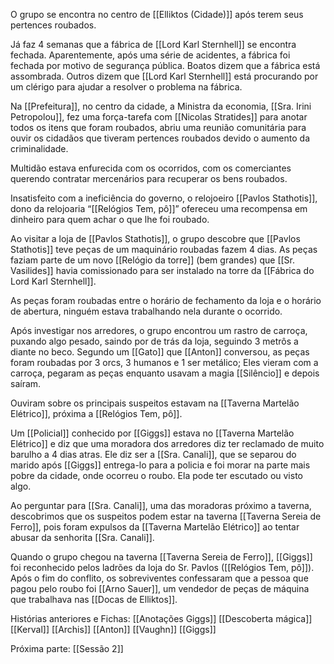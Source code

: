 O grupo se encontra no centro de [[Elliktos (Cidade)]] após terem seus pertences roubados.

Já faz 4 semanas que a fábrica de [[Lord Karl Sternhell]] se encontra fechada. Aparentemente, após uma série de acidentes, a fábrica foi fechada por motivo de segurança pública. Boatos dizem que a fábrica está assombrada. Outros dizem que [[Lord Karl Sternhell]] está procurando por um clérigo para ajudar a resolver o problema na fábrica.

Na [[Prefeitura]], no centro da cidade, a Ministra da economia, [[Sra. Irini Petropolou]], fez uma força-tarefa com [[Nicolas Stratides]] para anotar todos os itens que foram roubados, abriu uma reunião comunitária para ouvir os cidadãos que tiveram pertences roubados devido o aumento da criminalidade.

Multidão estava enfurecida com os ocorridos, com os comerciantes querendo contratar mercenários para recuperar os bens roubados.

Insatisfeito com a ineficiência do governo, o relojoeiro [[Pavlos Stathotis]], dono da relojoaria “[[Relógios Tem, pô]]” ofereceu uma recompensa em dinheiro para quem achar o que lhe foi roubado.

Ao visitar a loja de [[Pavlos Stathotis]], o grupo descobre que [[Pavlos Stathotis]] teve peças de um maquinário roubadas fazem 4 dias. As peças faziam parte de um novo [[Relógio da torre]] (bem grandes) que [[Sr. Vasilides]] havia comissionado para ser instalado na torre da [[Fábrica do Lord Karl Sternhell]].

As peças foram roubadas entre o horário de fechamento da loja e o horário de abertura, ninguém estava trabalhando nela durante o ocorrido.

Após investigar nos arredores, o grupo encontrou um rastro de carroça, puxando algo pesado, saindo por de trás da loja, seguindo 3 metrôs a diante no beco. Segundo um [[Gato]] que [[Anton]] conversou, as peças foram roubadas por 3 orcs, 3 humanos e 1 ser metálico; Eles vieram com a carroça, pegaram as peças enquanto usavam a magia [[Silêncio]] e depois saíram. 

Ouviram sobre os principais suspeitos estavam na [[Taverna Martelão Elétrico]], próxima a [[Relógios Tem, pô]]. 

Um [[Policial]] conhecido por [[Giggs]] estava no [[Taverna Martelão Elétrico]] e diz que uma moradora dos arredores diz ter reclamado de muito barulho a 4 dias atras. Ele diz ser a [[Sra. Canali]], que se separou do marido após [[Giggs]] entrega-lo para a policia e foi morar na parte mais pobre da cidade, onde ocorreu o roubo. Ela pode ter escutado ou visto algo.

Ao perguntar para [[Sra. Canali]], uma das moradoras próximo a taverna, descobrimos que os suspeitos podem estar na taverna [[Taverna Sereia de Ferro]], pois foram expulsos da [[Taverna Martelão Elétrico]] ao tentar abusar da senhorita [[Sra. Canali]].

Quando o grupo chegou na taverna [[Taverna Sereia de Ferro]], [[Giggs]] foi reconhecido pelos ladrões da loja do Sr. Pavlos ([[Relógios Tem, pô]]). Após o fim do conflito, os sobreviventes confessaram que a pessoa que pagou pelo roubo foi [[Arno Sauer]], um vendedor de peças de máquina que trabalhava nas [[Docas de Elliktos]].

Histórias anteriores e Fichas:
[[Anotações Giggs]] [[Descoberta mágica]] [[Kerval]] [[Archis]] [[Anton]] [[Vaughn]] [[Giggs]]

Próxima parte:
[[Sessão 2]]